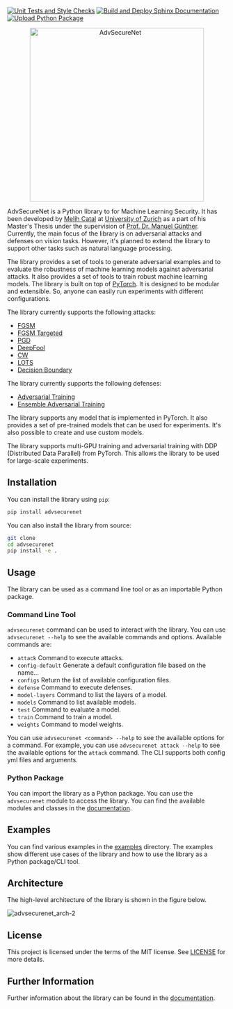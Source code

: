 [![Unit Tests and Style Checks](https://github.com/melihcatal/advsecurenet/actions/workflows/python-ci.yml/badge.svg)](https://github.com/melihcatal/advsecurenet/actions/workflows/python-ci.yml)
[![Build and Deploy Sphinx Documentation](https://github.com/melihcatal/advsecurenet/actions/workflows/documentation.yml/badge.svg)](https://github.com/melihcatal/advsecurenet/actions/workflows/documentation.yml)
[![Upload Python Package](https://github.com/melihcatal/advsecurenet/actions/workflows/python-publish.yml/badge.svg)](https://github.com/melihcatal/advsecurenet/actions/workflows/python-publish.yml)

<p align="center">
  <img src="https://drive.switch.ch/index.php/s/DAaKZEh9OeuvTEQ/download" alt="AdvSecureNet" width="400" />
</p>

AdvSecureNet is a Python library to for Machine Learning Security. It has been developed by [Melih Catal](https://github.com/melihcatal) at [University of Zurich](https://www.uzh.ch/en.html) as a part of his Master's Thesis under the supervision of [Prof. Dr. Manuel Günther](https://www.ifi.uzh.ch/en/aiml/people/guenther.html). Currently, the main focus of the library is on adversarial attacks and defenses on vision tasks. However, it's planned to extend the library to support other tasks such as natural language processing.

The library provides a set of tools to generate adversarial examples and to evaluate the robustness of machine learning models against adversarial attacks. It also provides a set of tools to train robust machine learning models. The library is built on top of [PyTorch](https://pytorch.org/). It is designed to be modular and extensible. So, anyone can easily run experiments with different configurations.

The library currently supports the following attacks:

- [FGSM](https://arxiv.org/abs/1412.6572)
- [FGSM Targeted](https://arxiv.org/abs/1412.6572)
- [PGD](https://arxiv.org/abs/1706.06083)
- [DeepFool](https://arxiv.org/abs/1511.04599)
- [CW](https://arxiv.org/abs/1608.04644)
- [LOTS](https://arxiv.org/abs/1611.06179)
- [Decision Boundary](https://arxiv.org/abs/1712.04248)

The library currently supports the following defenses:

- [Adversarial Training](https://arxiv.org/abs/1412.6572)
- [Ensemble Adversarial Training](https://arxiv.org/abs/1705.07204)

The library supports any model that is implemented in PyTorch. It also provides a set of pre-trained models that can be used for experiments. It's also possible to create and use custom models.

The library supports multi-GPU training and adversarial training with DDP (Distributed Data Parallel) from PyTorch. This allows the library to be used for large-scale experiments.

## Installation

You can install the library using `pip`:

```bash
pip install advsecurenet
```

You can also install the library from source:

```bash
git clone
cd advsecurenet
pip install -e .
```

## Usage

The library can be used as a command line tool or as an importable Python package.

### Command Line Tool

`advsecurenet` command can be used to interact with the library. You can use `advsecurenet --help` to see the available commands and options. Available commands are:

- `attack` Command to execute attacks.
- `config-default` Generate a default configuration file based on the name...
- `configs` Return the list of available configuration files.
- `defense` Command to execute defenses.
- `model-layers` Command to list the layers of a model.
- `models` Command to list available models.
- `test` Command to evaluate a model.
- `train` Command to train a model.
- `weights` Command to model weights.

You can use `advsecurenet <command> --help` to see the available options for a command. For example, you can use `advsecurenet attack --help` to see the available options for the `attack` command. The CLI supports both config yml files and arguments.

### Python Package

You can import the library as a Python package. You can use the `advsecurenet` module to access the library. You can find the available modules and classes in the [documentation](http://melihcatal.github.io/advsecurenet/).

## Examples

You can find various examples in the [examples](./examples/) directory. The examples show different use cases of the library and how to use the library as a Python package/CLI tool.

## Architecture



The high-level architecture of the library is shown in the figure below.

![advsecurenet_arch-2](https://github.com/melihcatal/advsecurenet/assets/46859098/cd3823b7-1402-4711-a1ab-e13b270de5d4)


## License

This project is licensed under the terms of the MIT license. See [LICENSE](./LICENSE) for more details.

## Further Information

Further information about the library can be found in the [documentation](http://melihcatal.github.io/advsecurenet/).
